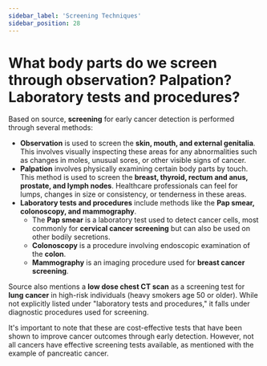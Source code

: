 ```yaml
---
sidebar_label: 'Screening Techniques'
sidebar_position: 28
---
```

# What body parts do we screen through observation? Palpation? Laboratory tests and procedures?

Based on source, **screening** for early cancer detection is performed through several methods:

*   **Observation** is used to screen the **skin, mouth, and external genitalia**. This involves visually inspecting these areas for any abnormalities such as changes in moles, unusual sores, or other visible signs of cancer.
*   **Palpation** involves physically examining certain body parts by touch. This method is used to screen the **breast, thyroid, rectum and anus, prostate, and lymph nodes**. Healthcare professionals can feel for lumps, changes in size or consistency, or tenderness in these areas.
*   **Laboratory tests and procedures** include methods like the **Pap smear, colonoscopy, and mammography**.
    *   The **Pap smear** is a laboratory test used to detect cancer cells, most commonly for **cervical cancer screening** but can also be used on other bodily secretions.
    *   **Colonoscopy** is a procedure involving endoscopic examination of the **colon**.
    *   **Mammography** is an imaging procedure used for **breast cancer screening**.

Source also mentions a **low dose chest CT scan** as a screening test for **lung cancer** in high-risk individuals (heavy smokers age 50 or older). While not explicitly listed under "laboratory tests and procedures," it falls under diagnostic procedures used for screening.

It's important to note that these are cost-effective tests that have been shown to improve cancer outcomes through early detection. However, not all cancers have effective screening tests available, as mentioned with the example of pancreatic cancer.